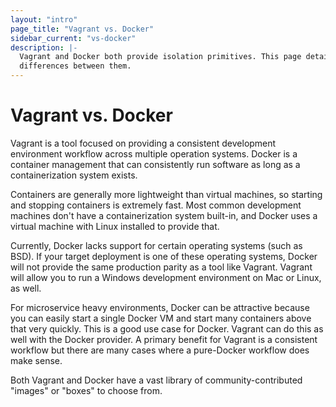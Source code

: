```yaml
---
layout: "intro"
page_title: "Vagrant vs. Docker"
sidebar_current: "vs-docker"
description: |-
  Vagrant and Docker both provide isolation primitives. This page details the
  differences between them.
---
```


# Vagrant vs. Docker

Vagrant is a tool focused on providing a consistent development environment
workflow across multiple operation systems. Docker is a container management
that can consistently run software as long as a containerization system exists.

Containers are generally more lightweight than virtual machines, so starting
and stopping containers is extremely fast. Most common development machines
don't have a containerization system built-in, and Docker uses a virtual machine
with Linux installed to provide that.

Currently, Docker lacks support for certain operating systems (such as
BSD). If your target deployment is one of these operating systems,
Docker will not provide the same production parity as a tool like Vagrant.
Vagrant will allow you to run a Windows development environment on Mac or Linux,
as well.

For microservice heavy environments, Docker can be attractive because you
can easily start a single Docker VM and start many containers above that
very quickly. This is a good use case for Docker. Vagrant can do this as well
with the Docker provider. A primary benefit for Vagrant is a consistent workflow
but there are many cases where a pure-Docker workflow does make sense.

Both Vagrant and Docker have a vast library of community-contributed "images"
or "boxes" to choose from.
